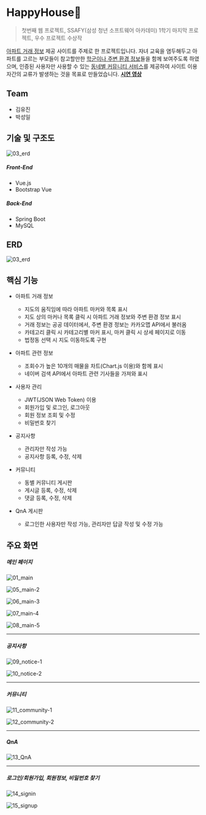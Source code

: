 # HappyHouse🏡

> 첫번째 웹 프로젝트, SSAFY(삼성 청년 소프트웨어 아카데미) 1학기 마지막 프로젝트, 우수 프로젝트 수상작

<u>아파트 거래 정보</u> 제공 사이트를 주제로 한 프로젝트입니다. 자녀 교육을 염두해두고 아파트를 고르는 부모들이 참고할만한 <u>학군이나 주변 환경 정보</u>들을 함께 보여주도록 하였으며, 인증된 사용자만 사용할 수 있는 <u>동네별 커뮤니티 서비스</u>를 제공하여 사이트 이용자간의 교류가 발생하는 것을 목표로 만들었습니다. [**시연 영상**](https://youtu.be/zkH_b0ycTug)



## Team

- 김유진
- 박성일



## 기술 및 구조도

![03_erd](https://user-images.githubusercontent.com/82884242/145827816-f6ea83c1-b2d8-465c-b0b4-54f9c6b7d6be.png)

##### Front-End

- Vue.js
- Bootstrap Vue

##### Back-End

- Spring Boot
- MySQL



## ERD

![03_erd](https://user-images.githubusercontent.com/82884242/145827076-97eb5c9a-740d-4b7f-b469-c382b425a7e6.png)



## 핵심 기능

- 아파트 거래 정보
  - 지도의 움직임에 따라 아파트 마커와 목록 표시
  - 지도 상의 마커나 목록 클릭 시 아파트 거래 정보와 주변 환경 정보 표시
  - 거래 정보는 공공 데이터에서, 주변 환경 정보는 카카오맵 API에서 불러옴
  - 카테고리 클릭 시 카테고리별 마커 표시, 마커 클릭 시 상세 페이지로 이동
  - 법정동 선택 시 지도 이동하도록 구현 
- 아파트 관련 정보
  - 조회수가 높은 10개의 매물을 차트(Chart.js 이용)와 함께 표시
  - 네이버 검색 API에서 아파트 관련 기사들을 가져와 표시

- 사용자 관리
  - JWT(JSON Web Token) 이용
  - 회원가입 및 로그인, 로그아웃
  - 회원 정보 조회 및 수정
  - 비밀번호 찾기

- 공지사항
  - 관리자만 작성 가능
  - 공지사항 등록, 수정, 삭제

- 커뮤니티
  - 동별 커뮤니티 게시판
  - 게시글 등록, 수정, 삭제
  - 댓글 등록, 수정, 삭제
- QnA 게시판
  - 로그인한 사용자만 작성 가능, 관리자만 답글 작성 및 수정 가능



## 주요 화면

##### 메인 페이지

![01_main](https://user-images.githubusercontent.com/82884242/145827127-3d98e653-62e6-413d-86d2-e5a07ec58aa1.jpg)

![05_main-2](https://user-images.githubusercontent.com/82884242/145827156-9d5d0191-7cbb-4026-b364-518ddb982f1c.png)

![06_main-3](https://user-images.githubusercontent.com/82884242/145827199-75807bad-7ea1-4645-a7be-1819e1aef69a.png)

![07_main-4](https://user-images.githubusercontent.com/82884242/145827237-b399a1fa-8525-461c-9356-a090df6ce943.png)

![08_main-5](https://user-images.githubusercontent.com/82884242/145827273-42758506-f355-4781-8f2c-fe39e82842a6.png)

---

##### 공지사항

![09_notice-1](https://user-images.githubusercontent.com/82884242/145827301-42450a54-f04f-40cc-a32e-2f25a4a75f19.png)

![10_notice-2](https://user-images.githubusercontent.com/82884242/145827339-9b11307b-ab82-412c-84a1-405e3813e656.png)

---

##### 커뮤니티

![11_community-1](https://user-images.githubusercontent.com/82884242/145827353-616b7f7f-0406-4a2d-aaa2-a7eab83d5573.png)

![12_community-2](https://user-images.githubusercontent.com/82884242/145827398-c2655816-3125-44f8-8d2c-bd677a1b6ad8.png)

---

##### QnA

![13_QnA](https://user-images.githubusercontent.com/82884242/145827425-9940878a-a8e2-49ec-ad74-e268dc7852ad.png)

---

##### 로그인/회원가입, 회원정보, 비밀번호 찾기
![14_signin](https://user-images.githubusercontent.com/82884242/145827447-aeb0032f-3f64-412b-a232-1f2e23a0d049.png)

![15_signup](https://user-images.githubusercontent.com/82884242/145827463-a820ca44-fe4b-4191-8627-0fa4c11d9a1f.png)

